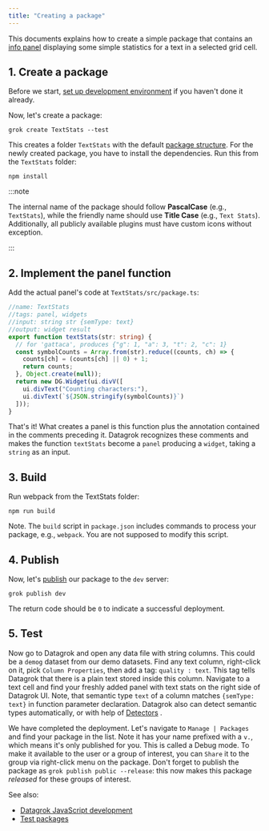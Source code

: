 ```yaml
---
title: "Creating a package"
---
```


This documents explains how to create a simple package that contains an
[info panel](../ui/add-info-panel.md) displaying some simple statistics for a text in a selected grid cell.

## 1. Create a package

Before we start, [set up development environment](../../dev-process/set-up-environment.md) if you haven't done it already.

Now, let's create a package:

```shell
grok create TextStats --test
```

This creates a folder `TextStats` with the default [package structure](../../develop.md#package-structure). For the newly
created package, you have to install the dependencies. Run this from the `TextStats` folder:

```shell
npm install
```

:::note

The internal name of the package should follow **PascalCase** (e.g., `TextStats`), while the friendly name should use **Title Case** (e.g., `Text Stats`). Additionally, all publicly available plugins must have custom icons without exception.

:::

## 2. Implement the panel function

Add the actual panel's code at `TextStats/src/package.ts`:

```typescript
//name: TextStats
//tags: panel, widgets
//input: string str {semType: text}
//output: widget result
export function textStats(str: string) {
  // for 'gattaca', produces {"g": 1, "a": 3, "t": 2, "c": 1}
  const symbolCounts = Array.from(str).reduce((counts, ch) => {
    counts[ch] = (counts[ch] || 0) + 1;
    return counts;
  }, Object.create(null));
  return new DG.Widget(ui.divV([
    ui.divText("Counting characters:"),
    ui.divText(`${JSON.stringify(symbolCounts)}`)
  ]));
}
```

That's it! What creates a panel is this function plus the annotation contained in the comments preceding it. Datagrok
recognizes these comments and makes the function `textStats` become a `panel`
producing a `widget`, taking a `string` as an input.

## 3. Build

Run webpack from the TextStats folder:

```shell
npm run build
```

Note. The `build` script in `package.json` includes commands to process your package, e.g., `webpack`. You are not
supposed to modify this script.

## 4. Publish

Now, let's [publish](../../develop.md#publishing) our package to the `dev` server:

```shell
grok publish dev
```

The return code should be `0` to indicate a successful deployment.

## 5. Test

Now go to Datagrok and open any data file with string columns. This could be a `demog` dataset from our demo datasets.
Find any text column, right-click on it, pick `Column Properties`, then add a tag: `quality : text`. This tag tells
Datagrok that there is a plain text stored inside this column. Navigate to a text cell and find your freshly added panel
with text stats on the right side of Datagrok UI. Note, that semantic type `text` of a column matches `{semType: text}`
in function parameter declaration. Datagrok also can detect semantic types automatically, or with help
of [Detectors](../functions/define-semantic-type-detectors.md) .

We have completed the deployment. Let's navigate to `Manage | Packages` and find your package in the list. Note it has
your name prefixed with a `v.`, which means it's only published for you. This is called a Debug mode. To make it
available to the user or a group of interest, you can `Share` it to the group via right-click menu on the package. Don't
forget to publish the package as `grok publish public --release`: this now makes this package _released_
for these groups of interest.

See also:

* [Datagrok JavaScript development](../../develop.md)
* [Test packages](../tests/test-packages.md)

